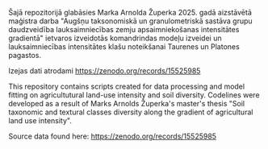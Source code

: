 Šajā repozitorijā glabāsies Marka Arnolda Župerka 2025. gadā aizstāvētā maģistra darba "Augšņu taksonomiskā un granulometriskā sastāva grupu daudzveidība 
lauksaimniecības zemju apsaimniekošanas intensitātes gradientā" ietvaros izveidotās komandrindas modeļu izveidei un lauksaimniecības intensitātes klašu
noteikšanai Taurenes un Platones pagastos.

Izejas dati atrodami https://zenodo.org/records/15525985

This repository contains scripts created for data processing and model fitting on agricultutural land-use intensity and soil diversity. Codelines were developed as a result of Marks Arnolds Župerka's master's thesis "Soil taxonomic and textural classes diversity along the gradient of agricultural land use intensity". 

Source data found here: https://zenodo.org/records/15525985 
